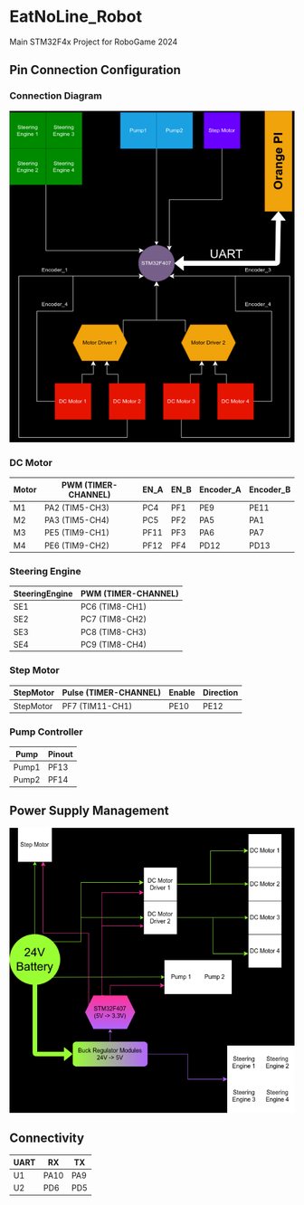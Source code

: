 # EatNoLine_Robot

Main STM32F4x Project for RoboGame 2024

## Pin Connection Configuration

### Connection Diagram

![Connection_Diagram.png](./Images/connection_diagram.drawio.png)

### DC Motor

| Motor | PWM (TIMER-CHANNEL) | EN_A | EN_B | Encoder_A | Encoder_B |
| ----- | ------------------- | ---- | ---- | --------- | --------- |
| M1    | PA2 (TIM5-CH3)      | PC4  | PF1  | PE9       | PE11      |
| M2    | PA3 (TIM5-CH4)      | PC5  | PF2  | PA5       | PA1       |
| M3    | PE5 (TIM9-CH1)      | PF11 | PF3  | PA6       | PA7       |
| M4    | PE6 (TIM9-CH2)      | PF12 | PF4  | PD12      | PD13      |

### Steering Engine

| SteeringEngine | PWM (TIMER-CHANNEL) |
| -------------- | -------------------- |
| SE1            | PC6 (TIM8-CH1)       |
| SE2            | PC7 (TIM8-CH2)       |
| SE3            | PC8 (TIM8-CH3)       |
| SE4            | PC9 (TIM8-CH4)       |

### Step Motor

| StepMotor | Pulse (TIMER-CHANNEL) | Enable | Direction |
| --------- | ---------------------- | ------ | --------- |
| StepMotor | PF7 (TIM11-CH1)        | PE10   | PE12      |

### Pump Controller

| Pump  | Pinout |
| ----- | ------ |
| Pump1 | PF13   |
| Pump2 | PF14   |

## Power Supply Management

![Power](./Images/power_supply.drawio.png)


## Connectivity


| UART | RX   | TX  |
| ---- | ---- | --- |
| U1   | PA10 | PA9 |
| U2   | PD6  | PD5 |
